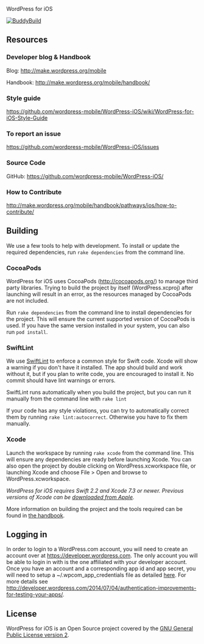 WordPress for iOS

[![BuddyBuild](https://bbzal.ngrok.io/api/statusImage?appID=57a120bbe0f5520100e11c19&branch=develop&build=latest)](http://localhost:5000/public/apps/57a120bbe0f5520100e11c19/build/latest)

## Resources

### Developer blog & Handbook

Blog: http://make.wordpress.org/mobile

Handbook: http://make.wordpress.org/mobile/handbook/

### Style guide

https://github.com/wordpress-mobile/WordPress-iOS/wiki/WordPress-for-iOS-Style-Guide

### To report an issue

https://github.com/wordpress-mobile/WordPress-iOS/issues

### Source Code

GitHub: https://github.com/wordpress-mobile/WordPress-iOS/

### How to Contribute

http://make.wordpress.org/mobile/handbook/pathways/ios/how-to-contribute/

## Building

We use a few tools to help with development. To install or update the required dependencies, run `rake dependencies` from the command line.

### CocoaPods

WordPress for iOS uses CocoaPods (http://cocoapods.org/) to manage third party libraries.  Trying to build the project by itself (WordPress.xcproj) after launching will result in an error, as the resources managed by CocoaPods are not included.

Run `rake dependencies` from the command line to install dependencies for the project. This will ensure the current supported version of CocoaPods is used. If you have the same version installed in your system, you can also run `pod install`.

### SwiftLint

We use [SwiftLint](https://github.com/realm/SwiftLint) to enforce a common style for Swift code. Xcode will show a warning if you don't have it installed. The app should build and work without it, but if you plan to write code, you are encouraged to install it. No commit should have lint warnings or errors.

SwiftLint runs automatically when you build the project, but you can run it manually from the command line with `rake lint`

If your code has any style violations, you can try to automatically correct them by running `rake lint:autocorrect`. Otherwise you have to fix them manually.

### Xcode

Launch the workspace by running `rake xcode` from the command line. This will ensure any dependencies are ready before launching Xcode. You can also open the project by double clicking on WordPress.xcworkspace file, or launching Xcode and choose File > Open and browse to WordPress.xcworkspace.

*WordPress for iOS requires Swift 2.2 and Xcode 7.3 or newer. Previous versions of Xcode can be [downloaded from Apple](https://developer.apple.com/downloads/index.action).*

More information on building the project and the tools required can be found in [the handbook](https://make.wordpress.org/mobile/handbook/pathways/ios/tools-requirements/).

## Logging in

In order to login to a WordPress.com account, you will need to create an account over at https://developer.wordpress.com. The only account you will be able to login in with is the one affiliated with your developer account. Once you have an account and a corresponding app id and app secret, you will need to setup a ~/.wpcom_app_credentials file as detailed [here](http://make.wordpress.org/mobile/handbook/pathways/ios/tutorials-guides/#3-%c2%a0setup-wpcom_app_credentials). For more details see http://developer.wordpress.com/2014/07/04/authentication-improvements-for-testing-your-apps/.

## License

WordPress for iOS is an Open Source project covered by the [GNU General Public License version 2](LICENSE).
